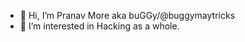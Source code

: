 - 👋 Hi, I’m Pranav More aka buGGy/@buggymaytricks
- 👀 I’m interested in Hacking as a whole.

<!---
buGGymaytricks/buGGymaytricks is a ✨ special ✨ repository because its `README.md` (this file) appears on your GitHub profile.
You can click the Preview link to take a look at your changes.
--->
